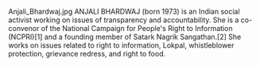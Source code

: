 Anjali_Bhardwaj.jpg ANJALI BHARDWAJ (born 1973) is an Indian social activist working on issues of transparency and accountability. She is a co-convenor of the National Campaign for People's Right to Information (NCPRI)[1] and a founding member of Satark Nagrik Sangathan.[2] She works on issues related to right to information, Lokpal, whistleblower protection, grievance redress, and right to food.
